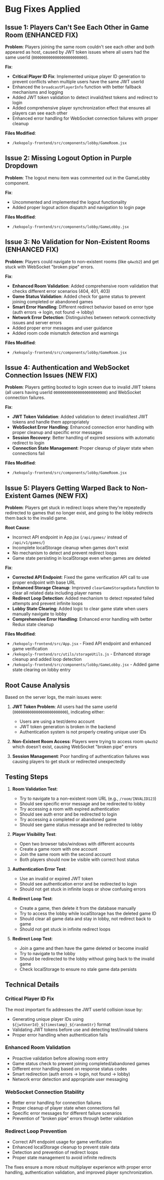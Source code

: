# Bug Fixes Applied

## Issue 1: Players Can't See Each Other in Game Room (ENHANCED FIX)

**Problem**: Players joining the same room couldn't see each other and both appeared as host, caused by JWT token issues where all users had the same userId (`000000000000000000000000`).

**Fix**: 
- **Critical Player ID Fix**: Implemented unique player ID generation to prevent conflicts when multiple users have the same JWT userId
- Enhanced the `broadcastPlayerInfo` function with better fallback mechanisms and logging
- Added JWT token validation to detect invalid/test tokens and redirect to login
- Added comprehensive player synchronization effect that ensures all players can see each other
- Enhanced error handling for WebSocket connection failures with proper cleanup

**Files Modified**: 
- `/kekopoly-frontend/src/components/lobby/GameRoom.jsx`

## Issue 2: Missing Logout Option in Purple Dropdown

**Problem**: The logout menu item was commented out in the GameLobby component.

**Fix**:
- Uncommented and implemented the logout functionality 
- Added proper logout action dispatch and navigation to login page

**Files Modified**:
- `/kekopoly-frontend/src/components/lobby/GameLobby.jsx`

## Issue 3: No Validation for Non-Existent Rooms (ENHANCED FIX)

**Problem**: Players could navigate to non-existent rooms (like `q4wzb2`) and get stuck with WebSocket "broken pipe" errors.

**Fix**:
- **Enhanced Room Validation**: Added comprehensive room validation that checks different error scenarios (404, 401, 403)
- **Game Status Validation**: Added check for game status to prevent joining completed or abandoned games
- **Smart Error Handling**: Different redirect behavior based on error type (auth errors → login, not found → lobby)
- **Network Error Detection**: Distinguishes between network connectivity issues and server errors
- Added proper error messages and user guidance
- Added room code mismatch detection and warnings

**Files Modified**:
- `/kekopoly-frontend/src/components/lobby/GameRoom.jsx`

## Issue 4: Authentication and WebSocket Connection Issues (NEW FIX)

**Problem**: Players getting booted to login screen due to invalid JWT tokens (all users having userId `000000000000000000000000`) and WebSocket connection failures.

**Fix**:
- **JWT Token Validation**: Added validation to detect invalid/test JWT tokens and handle them appropriately
- **WebSocket Error Handling**: Enhanced connection error handling with proper cleanup and specific error messages
- **Session Recovery**: Better handling of expired sessions with automatic redirect to login
- **Connection State Management**: Proper cleanup of player state when connections fail

**Files Modified**:
- `/kekopoly-frontend/src/components/lobby/GameRoom.jsx`

## Issue 5: Players Getting Warped Back to Non-Existent Games (NEW FIX)

**Problem**: Players get stuck in redirect loops where they're repeatedly redirected to games that no longer exist, and going to the lobby redirects them back to the invalid game.

**Root Cause**: 
- Incorrect API endpoint in App.jsx (`/api/games/` instead of `/api/v1/games/`)
- Incomplete localStorage cleanup when games don't exist
- No mechanism to detect and prevent redirect loops
- Game state persisting in localStorage even when games are deleted

**Fix**:
- **Corrected API Endpoint**: Fixed the game verification API call to use proper endpoint with base URL
- **Enhanced Storage Cleanup**: Improved `clearGameStorageData` function to clear all related data including player names
- **Redirect Loop Detection**: Added mechanism to detect repeated failed attempts and prevent infinite loops
- **Lobby State Clearing**: Added logic to clear game state when users manually navigate to lobby
- **Comprehensive Error Handling**: Enhanced error handling with better Redux state cleanup

**Files Modified**:
- `/kekopoly-frontend/src/App.jsx` - Fixed API endpoint and enhanced game verification
- `/kekopoly-frontend/src/utils/storageUtils.js` - Enhanced storage cleanup and added loop detection
- `/kekopoly-frontend/src/components/lobby/GameLobby.jsx` - Added game state clearing on lobby entry

## Root Cause Analysis

Based on the server logs, the main issues were:

1. **JWT Token Problem**: All users had the same userId (`000000000000000000000000`), indicating either:
   - Users are using a test/demo account
   - JWT token generation is broken in the backend
   - Authentication system is not properly creating unique user IDs

2. **Non-Existent Room Access**: Players were trying to access room `q4wzb2` which doesn't exist, causing WebSocket "broken pipe" errors

3. **Session Management**: Poor handling of authentication failures was causing players to get stuck or redirected unexpectedly

## Testing Steps

1. **Room Validation Test**:
   - Try to navigate to a non-existent room URL (e.g., `/room/INVALID123`)
   - Should see specific error message and be redirected to lobby
   - Try accessing a room with expired authentication
   - Should see auth error and be redirected to login
   - Try accessing a completed or abandoned game
   - Should see game status message and be redirected to lobby

2. **Player Visibility Test**:
   - Open two browser tabs/windows with different accounts
   - Create a game room with one account
   - Join the same room with the second account
   - Both players should now be visible with correct host status

3. **Authentication Error Test**:
   - Use an invalid or expired JWT token
   - Should see authentication error and be redirected to login
   - Should not get stuck in infinite loops or show confusing errors

4. **Redirect Loop Test**:
   - Create a game, then delete it from the database manually
   - Try to access the lobby while localStorage has the deleted game ID
   - Should clear all game data and stay in lobby, not redirect back to game
   - Should not get stuck in infinite redirect loops

4. **Redirect Loop Test**:
   - Join a game and then have the game deleted or become invalid
   - Try to navigate to the lobby
   - Should be redirected to the lobby without going back to the invalid game
   - Check localStorage to ensure no stale game data persists

## Technical Details

### Critical Player ID Fix
The most important fix addresses the JWT userId collision issue by:
- Generating unique player IDs using `${jwtUserId}_${timestamp}_${randomStr}` format
- Validating JWT tokens before use and detecting test/invalid tokens
- Proper error handling when authentication fails

### Enhanced Room Validation
- Proactive validation before allowing room entry
- Game status check to prevent joining completed/abandoned games
- Different error handling based on response status codes
- Smart redirection (auth errors → login, not found → lobby)
- Network error detection and appropriate user messaging

### WebSocket Connection Stability
- Better error handling for connection failures
- Proper cleanup of player state when connections fail
- Specific error messages for different failure scenarios
- Prevention of "broken pipe" errors through better validation

### Redirect Loop Prevention
- Correct API endpoint usage for game verification
- Enhanced localStorage cleanup to prevent stale data
- Detection and prevention of redirect loops
- Proper state management to avoid infinite redirects

The fixes ensure a more robust multiplayer experience with proper error handling, authentication validation, and improved player synchronization.
